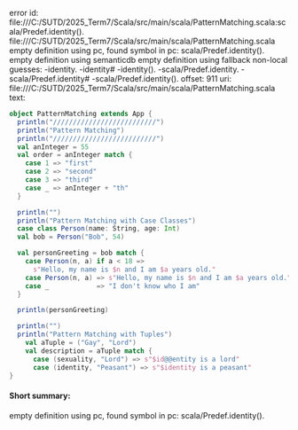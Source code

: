error id: file:///C:/SUTD/2025_Term7/Scala/src/main/scala/PatternMatching.scala:scala/Predef.identity().
file:///C:/SUTD/2025_Term7/Scala/src/main/scala/PatternMatching.scala
empty definition using pc, found symbol in pc: scala/Predef.identity().
empty definition using semanticdb
empty definition using fallback
non-local guesses:
	 -identity.
	 -identity#
	 -identity().
	 -scala/Predef.identity.
	 -scala/Predef.identity#
	 -scala/Predef.identity().
offset: 911
uri: file:///C:/SUTD/2025_Term7/Scala/src/main/scala/PatternMatching.scala
text:
```scala
object PatternMatching extends App {
  println("//////////////////////////")
  println("Pattern Matching")
  println("//////////////////////////")
  val anInteger = 55
  val order = anInteger match {
    case 1 => "first"
    case 2 => "second"
    case 3 => "third"
    case _ => anInteger + "th"
  }

  println("")
  println("Pattern Matching with Case Classes")
  case class Person(name: String, age: Int)
  val bob = Person("Bob", 54)

  val personGreeting = bob match {
    case Person(n, a) if a < 18 =>
      s"Hello, my name is $n and I am $a years old."
    case Person(n, a) => s"Hello, my name is $n and I am $a years old."
    case _            => "I don't know who I am"
  }

  println(personGreeting)

  println("")
  println("Pattern Matching with Tuples")
    val aTuple = ("Gay", "Lord")
    val description = aTuple match {
      case (sexuality, "Lord") => s"$id@@entity is a lord"
      case (identity, "Peasant") => s"$identity is a peasant"
}

```


#### Short summary: 

empty definition using pc, found symbol in pc: scala/Predef.identity().